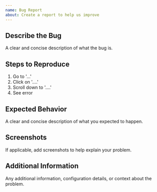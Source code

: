 ```yaml
---
name: Bug Report
about: Create a report to help us improve
---
```


## Describe the Bug

A clear and concise description of what the bug is.

## Steps to Reproduce

1. Go to '...'
2. Click on '....'
3. Scroll down to '....'
4. See error

## Expected Behavior

A clear and concise description of what you expected to happen.

## Screenshots

If applicable, add screenshots to help explain your problem.

## Additional Information

Any additional information, configuration details, or context about the problem.

